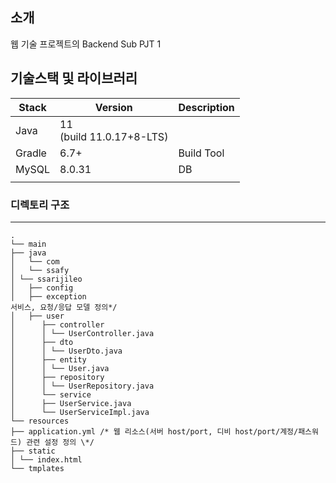 ## 소개

웹 기술 프로젝트의 Backend Sub PJT 1

<!-- 필수 항목 -->

## 기술스택 및 라이브러리

| Stack  | Version                      | Description |
| ------ | ---------------------------- | ----------- |
| Java   | 11<br> (build 11.0.17+8-LTS) |             |
| Gradle | 6.7+                         | Build Tool  |
| MySQL  | 8.0.31                       | DB          |
|        |                              |             |

### 디렉토리 구조

---

```
.
└── main
├── java
│   └── com
│   └── ssafy
│ └── ssarijileo
│   ├── config
│   ├── exception
서비스, 요청/응답 모델 정의*/
│   ├── user
│      ├── controller
│      │ └── UserController.java
│      ├── dto
│      │ └── UserDto.java
│      ├── entity
│      │ └── User.java
│      ├── repository
│      │ └── UserRepository.java
│      └── service
│      ├── UserService.java
│      └── UserServiceImpl.java
└── resources
├── application.yml /* 웹 리소스(서버 host/port, 디비 host/port/계정/패스워드) 관련 설정 정의 \*/
├── static
│ └── index.html
└── tmplates
```
